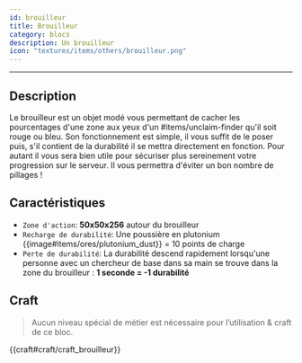 ```yaml
---
id: brouilleur
title: Brouilleur
category: blocs
description: Un brouilleur
icon: "textures/items/others/brouilleur.png"
---
```

___
## Description  

Le brouilleur est un objet modé vous permettant de cacher les pourcentages d'une zone aux yeux d'un #items/unclaim-finder qu'il soit rouge ou bleu. 
Son fonctionnement est simple, il vous suffit de le poser puis, s'il contient de la durabilité il se mettra directement en fonction.
Pour autant il vous sera bien utile pour sécuriser plus sereinement votre progression sur le serveur. 
Il vous permettra d'éviter un bon nombre de pillages !

## Caractéristiques 

- `` Zone d'action ``: **50x50x256** autour du brouilleur 
- `` Recharge de durabilité ``: Une poussière en plutonium {{image#items/ores/plutonium_dust}} = 10 points de charge 
- `` Perte de durabilité ``: La durabilité descend rapidement lorsqu'une personne avec un chercheur de base dans sa main se trouve dans la zone du brouilleur : 
**1 seconde = -1 durabilité** 

## Craft  

> Aucun niveau spécial de métier est nécessaire pour l’utilisation & craft de ce bloc.

{{craft#craft/craft_brouilleur}}
